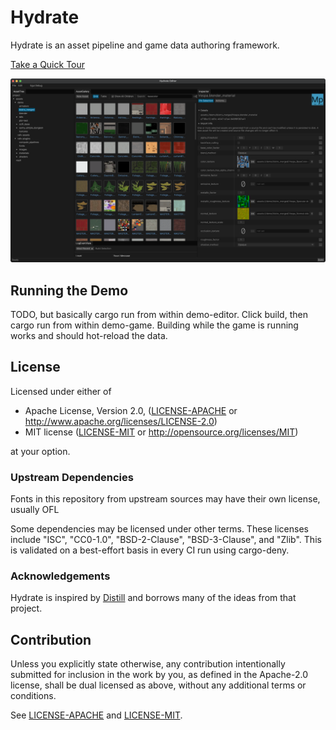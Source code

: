 # Hydrate

Hydrate is an asset pipeline and game data authoring framework.

[Take a Quick Tour](docs/quick-tour/quick-tour.md)

![Screenshot of Hydrate Editor](docs/quick-tour/material-property-edit-example.png)

## Running the Demo

TODO, but basically cargo run from within demo-editor. Click build, then 
cargo run from within demo-game. Building while the game is running works 
and should hot-reload the data.

## License

Licensed under either of

* Apache License, Version 2.0, ([LICENSE-APACHE](LICENSE-APACHE) or http://www.apache.org/licenses/LICENSE-2.0)
* MIT license ([LICENSE-MIT](LICENSE-MIT) or http://opensource.org/licenses/MIT)

at your option.

### Upstream Dependencies
Fonts in this repository from upstream sources may have their own license, usually OFL

Some dependencies may be licensed under other terms. These licenses include "ISC", "CC0-1.0", "BSD-2-Clause",
"BSD-3-Clause", and "Zlib". This is validated on a best-effort basis in every CI run using cargo-deny.

### Acknowledgements

Hydrate is inspired by [Distill](https://github.com/amethyst/distill) and 
borrows many of the ideas from that project.

## Contribution

Unless you explicitly state otherwise, any contribution intentionally
submitted for inclusion in the work by you, as defined in the Apache-2.0
license, shall be dual licensed as above, without any additional terms or
conditions.

See [LICENSE-APACHE](LICENSE-APACHE) and [LICENSE-MIT](LICENSE-MIT).
